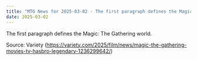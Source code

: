 ```yaml
---
title: "MTG News for 2025-03-02 - The first paragraph defines the Magic: The Gatheri..."
date: 2025-03-02
---
```


The first paragraph defines the Magic: The Gathering world.

Source: Variety (https://variety.com/2025/film/news/magic-the-gathering-movies-tv-hasbro-legendary-1236299642/)
